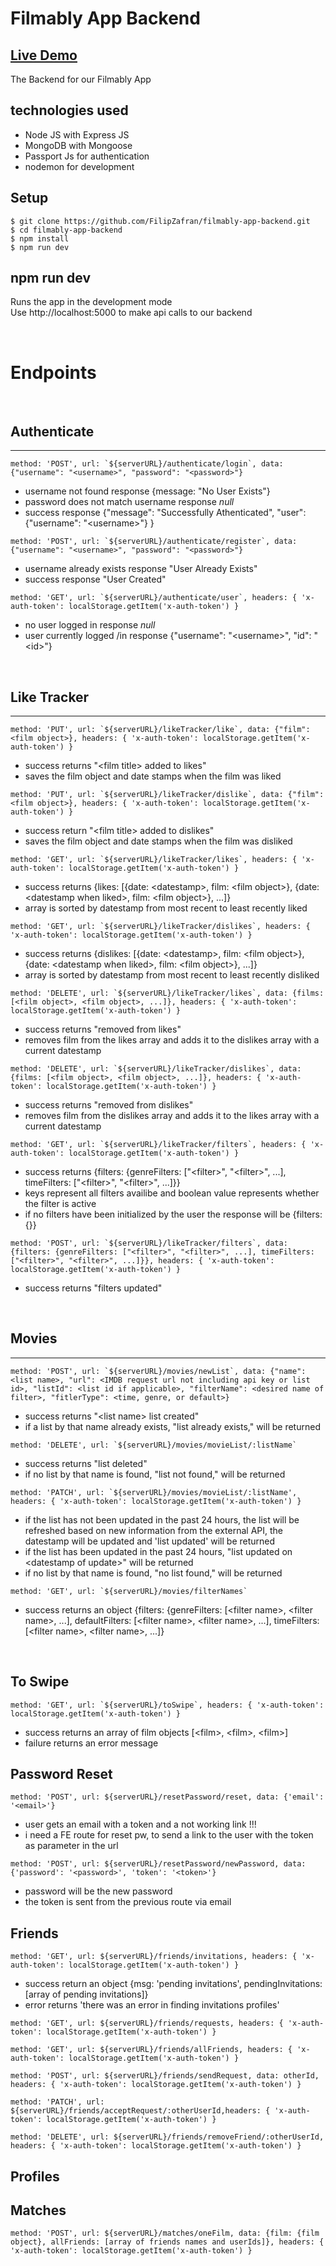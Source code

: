 # Filmably App Backend

## <a href="https://filmably.netlify.app/" target="_blank">Live Demo</a>

The Backend for our Filmably App

## technologies used

- Node JS with Express JS
- MongoDB with Mongoose
- Passport Js for authentication
- nodemon for development

## Setup

```shell
$ git clone https://github.com/FilipZafran/filmably-app-backend.git
$ cd filmably-app-backend
$ npm install
$ npm run dev
```

## npm run dev

Runs the app in the development mode \
Use http://localhost:5000 to make api calls to our backend

<br>

# Endpoints

<br>

## Authenticate

---

```shell
method: 'POST', url: `${serverURL}/authenticate/login`, data: {"username": "<username>", "password": "<password>"}
```

- username not found response {message: "No User Exists"}
- password does not match username response _null_
- success response {"message": "Successfully Athenticated", "user": {"username": "\<username>"} }

```shell
method: 'POST', url: `${serverURL}/authenticate/register`, data: {"username": "<username>", "password": "<password>"}
```

- username already exists response "User Already Exists"
- success response "User Created"

```shell
method: 'GET', url: `${serverURL}/authenticate/user`, headers: { 'x-auth-token': localStorage.getItem('x-auth-token') }
```

- no user logged in response _null_
- user currently logged /in response {"username": "\<username>", "id": "\<id>"}

<br>

## Like Tracker

---

```shell
method: 'PUT', url: `${serverURL}/likeTracker/like`, data: {"film": <film object>}, headers: { 'x-auth-token': localStorage.getItem('x-auth-token') }
```

- success returns "\<film title> added to likes"
- saves the film object and date stamps when the film was liked

```shell
method: 'PUT', url: `${serverURL}/likeTracker/dislike`, data: {"film": <film object>}, headers: { 'x-auth-token': localStorage.getItem('x-auth-token') }
```

- success return "\<film title> added to dislikes"
- saves the film object and date stamps when the film was disliked

```shell
method: 'GET', url: `${serverURL}/likeTracker/likes`, headers: { 'x-auth-token': localStorage.getItem('x-auth-token') }
```

- success returns {likes: [{date: \<datestamp>, film: \<film object>}, {date: \<datestamp when liked>, film: \<film object>}, ...]}
- array is sorted by datestamp from most recent to least recently liked

```shell
method: 'GET', url: `${serverURL}/likeTracker/dislikes`, headers: { 'x-auth-token': localStorage.getItem('x-auth-token') }
```

- success returns {dislikes: [{date: \<datestamp>, film: \<film object>}, {date: \<datestamp when liked>, film: \<film object>}, ...]}
- array is sorted by datestamp from most recent to least recently disliked

```shell
method: 'DELETE', url: `${serverURL}/likeTracker/likes`, data: {films: [<film object>, <film object>, ...]}, headers: { 'x-auth-token': localStorage.getItem('x-auth-token') }
```

- success returns "removed from likes"
- removes film from the likes array and adds it to the dislikes array with a current datestamp

```shell
method: 'DELETE', url: `${serverURL}/likeTracker/dislikes`, data: {films: [<film object>, <film object>, ...]}, headers: { 'x-auth-token': localStorage.getItem('x-auth-token') }
```

- success returns "removed from dislikes"
- removes film from the dislikes array and adds it to the likes array with a current datestamp

```shell
method: 'GET', url: `${serverURL}/likeTracker/filters`, headers: { 'x-auth-token': localStorage.getItem('x-auth-token') }
```

- success returns {filters: {genreFilters: ["\<filter>", "\<filter>", ...], timeFilters: ["\<filter>", "\<filter>", ...]}}
- keys represent all filters availibe and boolean value represents whether the filter is active
- if no filters have been initialized by the user the response will be {filters: {}}

```shell
method: 'POST', url: `${serverURL}/likeTracker/filters`, data: {filters: {genreFilters: ["<filter>", "<filter>", ...], timeFilters: ["<filter>", "<filter>", ...]}}, headers: { 'x-auth-token': localStorage.getItem('x-auth-token') }
```

- success returns "filters updated"

<br>

## Movies

---

```shell
method: 'POST', url: `${serverURL}/movies/newList`, data: {"name": <list name>, "url": <IMDB request url not including api key or list id>, "listId": <list id if applicable>, "filterName": <desired name of filter>, "fitlerType": <time, genre, or default>}
```

- success returns "\<list name> list created"
- if a list by that name already exists, "list already exists," will be returned

```shell
method: 'DELETE', url: `${serverURL}/movies/movieList/:listName`
```

- success returns "list deleted"
- if no list by that name is found, "list not found," will be returned

```shell
method: 'PATCH', url: `${serverURL}/movies/movieList/:listName', headers: { 'x-auth-token': localStorage.getItem('x-auth-token') }
```

- if the list has not been updated in the past 24 hours, the list will be refreshed based on new information from the external API, the datestamp will be updated and 'list updated' will be returned
- if the list has been updated in the past 24 hours, "list updated on \<datestamp of update>" will be returned
- if no list by that name is found, "no list found," will be returned

```shell
method: 'GET', url: `${serverURL}/movies/filterNames`
```

- success returns an object {filters: {genreFilters: [\<filter name>, \<filter name>, ...], defaultFilters: [\<filter name>, \<filter name>, ...], timeFilters: [\<filter name>, \<filter name>, ...]}

<br>

## To Swipe

```shell
method: 'GET', url: `${serverURL}/toSwipe`, headers: { 'x-auth-token': localStorage.getItem('x-auth-token') }
```

- success returns an array of film objects [\<film>, \<film>, \<film>]
- failure returns an error message

## Password Reset

```shell
method: 'POST', url: ${serverURL}/resetPassword/reset, data: {'email': '<email>'}
```

- user gets an email with a token and a not working link !!!
- i need a FE route for reset pw, to send a link to the user with the token as parameter in the url

```shell
method: 'POST', url: ${serverURL}/resetPassword/newPassword, data: {'password': '<password>', 'token': '<token>'}
```

- password will be the new password
- the token is sent from the previous route via email

## Friends

```shell
method: 'GET', url: ${serverURL}/friends/invitations, headers: { 'x-auth-token': localStorage.getItem('x-auth-token') }
```

- success return an object {msg: 'pending invitations', pendingInvitations: [array of pending invitations]}
- error returns 'there was an error in finding invitations profiles'

```shell
method: 'GET', url: ${serverURL}/friends/requests, headers: { 'x-auth-token': localStorage.getItem('x-auth-token') }
```

```shell
method: 'GET', url: ${serverURL}/friends/allFriends, headers: { 'x-auth-token': localStorage.getItem('x-auth-token') }
```

```shell
method: 'POST', url: ${serverURL}/friends/sendRequest, data: otherId, headers: { 'x-auth-token': localStorage.getItem('x-auth-token') }
```

```shell
method: 'PATCH', url: ${serverURL}/friends/acceptRequest/:otherUserId,headers: { 'x-auth-token': localStorage.getItem('x-auth-token') }
```

```shell
method: 'DELETE', url: ${serverURL}/friends/removeFriend/:otherUserId, headers: { 'x-auth-token': localStorage.getItem('x-auth-token') }
```

## Profiles

## Matches

```shell
method: 'POST', url: ${serverURL}/matches/oneFilm, data: {film: {film object}, allFriends: [array of friends names and userIds]}, headers: { 'x-auth-token': localStorage.getItem('x-auth-token') }
```

